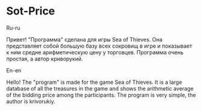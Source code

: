# Sot-Price
Ru-ru

Привет! "Программа" сделана для игры Sea of Thieves. Она представляет собой большую базу всех сокровищ в игре и показывает к ним средне арифметическую цену у торговцев. Программа очень простая, а автор криворукий.

En-en

Hello! The "program" is made for the game Sea of Thieves. It is a large database of all the treasures in the game and shows the arithmetic average of the bidding price among the participants. The program is very simple, the author is krivorukiy.
